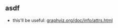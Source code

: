## asdf

 - this'll be useful: [graphviz.org/doc/info/attrs.html](http://www.graphviz.org/doc/info/attrs.html)
